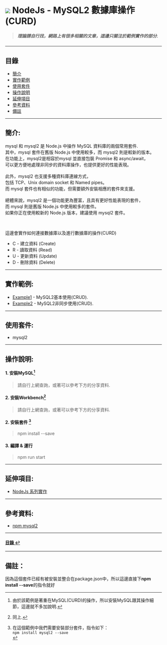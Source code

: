 # ![](https://drive.google.com/uc?id=10INx5_pkhMcYRdx_OO4rXNXxcsvPtBYq) NodeJs - MySQL2 數據庫操作(CURD)
> ##### 理論請自行找，網路上有很多相關的文章，這邊只關注於範例實作的部分.

---

<!--ts-->
## 目錄
* [簡介](#簡介)
* [實作範例](#實作範例)
* [使用套件](#使用套件)
* [操作說明](#操作說明)
* [延伸項目](#延伸項目)
* [參考資料](#參考資料)
* [備註](#備註)
<!--te-->

---

## 簡介:
mysql 和 mysql2 是 Node.js 中操作 MySQL 資料庫的兩個常用套件. <br>
其中，mysql 套件在舊版 Node.js 中使用較多，而 mysql2 則是較新的版本。<br>
在功能上，mysql2是相容於mysql 並直接包裝 Promise 和 async/await，<br>
可以更方便地處理非同步的資料庫操作，也提供更好的性能表現。<br>
<br>
此外，mysql2 也支援多種資料庫連線方式，<br>
包括 TCP、Unix domain socket 和 Named pipes。<br>
而 mysql 套件也有相似的功能，但需要額外安裝相應的套件來支援。<br>
<br>
總體來說，mysql2 是一個功能更為豐富，且具有更好性能表現的套件，<br>
而 mysql 則是舊版 Node.js 中使用較多的套件。<br>
如果你正在使用較新的 Node.js 版本，建議使用 mysql2 套件。<br>

<br>

這邊會實作如何連接數據庫以及進行數據庫的操作(CURD)
- C - 建立資料 (Create)
- R - 讀取資料 (Read)
- U - 更新資料 (Update)
- D - 刪除資料 (Delete)

---

## 實作範例:
- [Example1](https://github.com/RC-Dev-Tech/nodejs-mysql2/blob/main/src/examples/example1.ts) - MySQL2基本使用(CRUD).
- [Example2](https://github.com/RC-Dev-Tech/nodejs-mysql2/blob/main/src/examples/example2.ts) - MySQL2非同步使用(CRUD).

---

## 使用套件:
- mysql2

---

## 操作說明:
#### 1. 安裝MySQL[^1]
> 請自行上網查詢，或著可以參考下方的分享資料.
#### 2. 安裝Workbench[^2]
> 請自行上網查詢，或著可以參考下方的分享資料.
#### 2. 安裝套件 [^3]
> npm install --save
#### 3. 編譯 & 運行
> npm run start

---

## 延伸項目:
* [NodeJs 系列實作](https://github.com/RC-Dev-Tech/nodejs-index) <br>

---

## 參考資料:
* [npm mysql2](https://npm.io/package/mysql2) <br>

---

<!--ts-->
#### [目錄 ↩](#目錄)
<!--te-->

---

## 備註：
[^1]: 由於該範例是著重在MySQL(CURD)的操作，所以安裝MySQL跟其操作細節，這邊就不多加說明.
[^2]: 同上.
[^3]: 在這個範例中我們需要安裝部分套件，指令如下：<br>
`npm install mysql2 --save` <br>

因為這個套件已經有被安裝並整合在package.json中，所以這邊直接下**npm install --save**的指令就好
